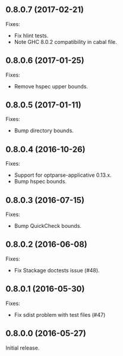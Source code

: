 ## 0.8.0.7 (2017-02-21)

Fixes:
  - Fix hlint tests.
  - Note GHC 8.0.2 compatibility in cabal file.

## 0.8.0.6 (2017-01-25)

Fixes:
  - Remove hspec upper bounds.

## 0.8.0.5 (2017-01-11)

Fixes:
  - Bump directory bounds.

## 0.8.0.4 (2016-10-26)

Fixes:
  - Support for optparse-applicative 0.13.x.
  - Bump hspec bounds.

## 0.8.0.3 (2016-07-15)

Fixes:
  - Bump QuickCheck bounds.

## 0.8.0.2 (2016-06-08)

Fixes:
  - Fix Stackage doctests issue (#48).

## 0.8.0.1 (2016-05-30)

Fixes:
  - Fix sdist problem with test files (#47)

## 0.8.0.0 (2016-05-27)

Initial release.
